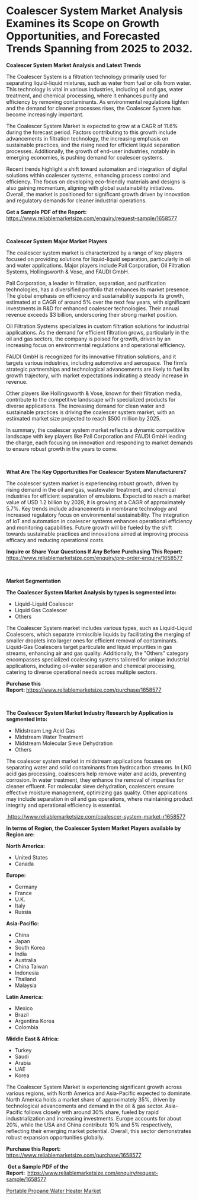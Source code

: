 <p><h1>Coalescer System Market Analysis Examines its Scope on Growth Opportunities, and Forecasted Trends Spanning from 2025 to 2032.</h1></p><p><strong>Coalescer System Market Analysis and Latest Trends</strong></p>
<p><p>The Coalescer System is a filtration technology primarily used for separating liquid-liquid mixtures, such as water from fuel or oils from water. This technology is vital in various industries, including oil and gas, water treatment, and chemical processing, where it enhances purity and efficiency by removing contaminants. As environmental regulations tighten and the demand for cleaner processes rises, the Coalescer System has become increasingly important.</p><p>The Coalescer System Market is expected to grow at a CAGR of 11.6% during the forecast period. Factors contributing to this growth include advancements in filtration technology, the increasing emphasis on sustainable practices, and the rising need for efficient liquid separation processes. Additionally, the growth of end-user industries, notably in emerging economies, is pushing demand for coalescer systems. </p><p>Recent trends highlight a shift toward automation and integration of digital solutions within coalescer systems, enhancing process control and efficiency. The focus on developing eco-friendly materials and designs is also gaining momentum, aligning with global sustainability initiatives. Overall, the market is positioned for significant growth driven by innovation and regulatory demands for cleaner industrial operations.</p></p>
<p><strong>Get a Sample PDF of the Report:&nbsp;</strong> <a href="https://www.reliablemarketsize.com/enquiry/request-sample/1658577?utm_campaign=3528&utm_medium=2&utm_source=Github&utm_content=ia&utm_term=08042025&utm_id=coalescer-system">https://www.reliablemarketsize.com/enquiry/request-sample/1658577</a></p>
<p>&nbsp;</p>
<p><strong>Coalescer System Major Market Players</strong></p>
<p><p>The coalescer system market is characterized by a range of key players focused on providing solutions for liquid-liquid separation, particularly in oil and water applications. Major players include Pall Corporation, Oil Filtration Systems, Hollingsworth & Vose, and FAUDI GmbH. </p><p>Pall Corporation, a leader in filtration, separation, and purification technologies, has a diversified portfolio that enhances its market presence. The global emphasis on efficiency and sustainability supports its growth, estimated at a CAGR of around 5% over the next few years, with significant investments in R&D for enhanced coalescer technologies. Their annual revenue exceeds $3 billion, underscoring their strong market position.</p><p>Oil Filtration Systems specializes in custom filtration solutions for industrial applications. As the demand for efficient filtration grows, particularly in the oil and gas sectors, the company is poised for growth, driven by an increasing focus on environmental regulations and operational efficiency.</p><p>FAUDI GmbH is recognized for its innovative filtration solutions, and it targets various industries, including automotive and aerospace. The firm’s strategic partnerships and technological advancements are likely to fuel its growth trajectory, with market expectations indicating a steady increase in revenue.</p><p>Other players like Hollingsworth & Vose, known for their filtration media, contribute to the competitive landscape with specialized products for diverse applications. The increasing demand for clean water and sustainable practices is driving the coalescer system market, with an estimated market size projected to reach $500 million by 2025.</p><p>In summary, the coalescer system market reflects a dynamic competitive landscape with key players like Pall Corporation and FAUDI GmbH leading the charge, each focusing on innovation and responding to market demands to ensure robust growth in the years to come.</p></p>
<p>&nbsp;</p>
<p><strong>What Are The Key Opportunities For Coalescer System Manufacturers?</strong></p>
<p><p>The coalescer system market is experiencing robust growth, driven by rising demand in the oil and gas, wastewater treatment, and chemical industries for efficient separation of emulsions. Expected to reach a market value of USD 1.2 billion by 2028, it is growing at a CAGR of approximately 5.7%. Key trends include advancements in membrane technology and increased regulatory focus on environmental sustainability. The integration of IoT and automation in coalescer systems enhances operational efficiency and monitoring capabilities. Future growth will be fueled by the shift towards sustainable practices and innovations aimed at improving process efficacy and reducing operational costs.</p></p>
<p><strong>Inquire or Share Your Questions If Any Before Purchasing This Report:</strong> <a href="https://www.reliablemarketsize.com/enquiry/pre-order-enquiry/1658577?utm_campaign=3528&utm_medium=2&utm_source=Github&utm_content=ia&utm_term=08042025&utm_id=coalescer-system">https://www.reliablemarketsize.com/enquiry/pre-order-enquiry/1658577</a></p>
<p>&nbsp;</p>
<p><strong>Market Segmentation</strong></p>
<p><strong>The Coalescer System Market Analysis by types is segmented into:</strong></p>
<p><ul><li>Liquid-Liquid Coalescer</li><li>Liquid Gas Coalescer</li><li>Others</li></ul></p>
<p><p>The Coalescer System market includes various types, such as Liquid-Liquid Coalescers, which separate immiscible liquids by facilitating the merging of smaller droplets into larger ones for efficient removal of contaminants. Liquid-Gas Coalescers target particulate and liquid impurities in gas streams, enhancing air and gas quality. Additionally, the "Others" category encompasses specialized coalescing systems tailored for unique industrial applications, including oil-water separation and chemical processing, catering to diverse operational needs across multiple sectors.</p></p>
<p><strong>Purchase this Report:&nbsp;</strong><a href="https://www.reliablemarketsize.com/purchase/1658577?utm_campaign=3528&utm_medium=2&utm_source=Github&utm_content=ia&utm_term=08042025&utm_id=coalescer-system">https://www.reliablemarketsize.com/purchase/1658577</a></p>
<p>&nbsp;</p>
<p><strong>The Coalescer System Market Industry Research by Application is segmented into:</strong></p>
<p><ul><li>Midstream Lng Acid Gas</li><li>Midstream Water Treatment</li><li>Midstream Molecular Sieve Dehydration</li><li>Others</li></ul></p>
<p><p>The coalescer system market in midstream applications focuses on separating water and solid contaminants from hydrocarbon streams. In LNG acid gas processing, coalescers help remove water and acids, preventing corrosion. In water treatment, they enhance the removal of impurities for cleaner effluent. For molecular sieve dehydration, coalescers ensure effective moisture management, optimizing gas quality. Other applications may include separation in oil and gas operations, where maintaining product integrity and operational efficiency is essential.</p></p>
<p><a href="https://www.reliablemarketsize.com/coalescer-system-market-r1658577?utm_campaign=3528&utm_medium=2&utm_source=Github&utm_content=ia&utm_term=08042025&utm_id=coalescer-system">&nbsp;https://www.reliablemarketsize.com/coalescer-system-market-r1658577</a></p>
<p><strong>In terms of Region, the Coalescer System Market Players available by Region are:</strong></p>
<p>
    <p> <strong> North America: </strong>
        <ul>
            <li>United States</li>
            <li>Canada</li>
        </ul>
        </p> 
    <p> <strong> Europe: </strong>
        <ul>
            <li>Germany</li>
            <li>France</li>
            <li>U.K.</li>
            <li>Italy</li>
            <li>Russia</li>
        </ul>
        </p> 
    <p> <strong> Asia-Pacific: </strong>
        <ul>
            <li>China</li>
            <li>Japan</li>
            <li>South Korea</li>
            <li>India</li>
            <li>Australia</li>
            <li>China Taiwan</li>
            <li>Indonesia</li>
            <li>Thailand</li>
            <li>Malaysia</li>
        </ul>
        </p> 
    <p> <strong> Latin America: </strong>
        <ul>
            <li>Mexico</li>
            <li>Brazil</li>
            <li>Argentina Korea</li>
            <li>Colombia</li>
        </ul>
        </p> 
    <p> <strong> Middle East & Africa: </strong>
        <ul>
            <li>Turkey</li>
            <li>Saudi</li>
            <li>Arabia</li>
            <li>UAE</li>
            <li>Korea</li>
        </ul>
    </p>
    </p>
<p><p>The Coalescer System Market is experiencing significant growth across various regions, with North America and Asia-Pacific expected to dominate. North America holds a market share of approximately 35%, driven by technological advancements and demand in the oil & gas sector. Asia-Pacific follows closely with around 30% share, fueled by rapid industrialization and increasing investments. Europe accounts for about 20%, while the USA and China contribute 10% and 5% respectively, reflecting their emerging market potential. Overall, this sector demonstrates robust expansion opportunities globally.</p></p>
<p><strong>Purchase this Report: </strong><a href="https://www.reliablemarketsize.com/purchase/1658577?utm_campaign=3528&utm_medium=2&utm_source=Github&utm_content=ia&utm_term=08042025&utm_id=coalescer-system">https://www.reliablemarketsize.com/purchase/1658577</a></p>
<p>&nbsp;<strong>Get a Sample PDF of the Report:&nbsp;&nbsp;</strong><a href="https://www.reliablemarketsize.com/enquiry/request-sample/1658577?utm_campaign=3528&utm_medium=2&utm_source=Github&utm_content=ia&utm_term=08042025&utm_id=coalescer-system">https://www.reliablemarketsize.com/enquiry/request-sample/1658577</a></p>
<p><strong></strong></p>
<p><p><a href="https://github.com/spoorsusama/Market-Research-Report-List-1/blob/main/portable-propane-water-heater-market.md?utm_campaign=3528&utm_medium=2&utm_source=Github&utm_content=ia&utm_term=08042025&utm_id=coalescer-system">Portable Propane Water Heater Market</a></p></p>